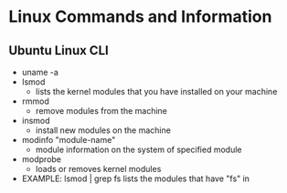 # Linux Commands and Information
## Ubuntu Linux CLI 
- uname -a 
- lsmod
	- lists the kernel modules that you have installed on your machine
- rmmod 
	- remove modules from the machine
- insmod
	- install new modules on the machine
- modinfo "module-name"
	- module information on the system of specified module
- modprobe
	- loads or removes kernel modules
- EXAMPLE:
	  lsmod | grep fs 
		  lists the modules that have "fs" in